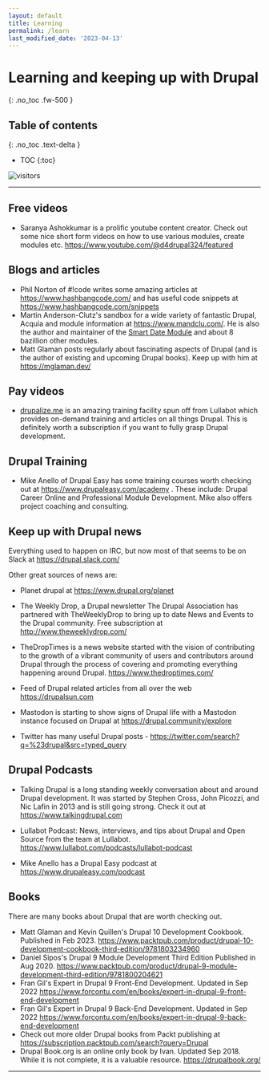 ```yaml
---
layout: default
title: Learning
permalink: /learn
last_modified_date: '2023-04-13'
---
```


# Learning and keeping up with Drupal
{: .no_toc .fw-500 }

## Table of contents
{: .no_toc .text-delta }

- TOC
{:toc}

![visitors](https://page-views.glitch.me/badge?page_id=selwynpolit.d9book-gh-pages-learn)

---

## Free videos

* Saranya Ashokkumar is a prolific youtube content creator.  Check out some nice short form videos on how to use various modules, create modules etc. <https://www.youtube.com/@d4drupal324/featured>


## Blogs and articles

* Phil Norton of #!code writes some amazing articles at <https://www.hashbangcode.com/> and has useful code snippets at <https://www.hashbangcode.com/snippets>
* Martin Anderson-Clutz's sandbox for a wide variety of fantastic Drupal, Acquia and module information at <https://www.mandclu.com/>. He is also the author and maintainer of the <a href="https://www.drupal.org/project/smart_date">Smart Date Module</a> and about 8 bazillion other modules.
* Matt Glaman posts regularly about fascinating aspects of Drupal (and is the author of existing and upcoming Drupal books).  Keep up with him at <https://mglaman.dev/>


## Pay videos

* [drupalize.me](https://drupalize.me/) is an amazing training facility spun off from Lullabot which provides on-demand training and articles on all things Drupal.  This is definitely worth a subscription if you want to fully grasp Drupal development.


## Drupal Training
* Mike Anello of Drupal Easy has some training courses worth checking out at <https://www.drupaleasy.com/academy> . These include: Drupal Career Online and Professional Module Development.  Mike also offers project coaching and consulting.


## Keep up with Drupal news

Everything used to happen on IRC, but now most of that seems to be on Slack at <https://drupal.slack.com/>

Other great sources of news are:

* Planet drupal at <https://www.drupal.org/planet>

* The Weekly Drop, a Drupal newsletter The Drupal Association has partnered with TheWeeklyDrop to bring up to date News and Events to the Drupal community. Free subscription at <http://www.theweeklydrop.com/>

* TheDropTimes is a news website started with the vision of contributing to the growth of a vibrant community of users and contributors around Drupal through the process of covering and promoting everything happening around Drupal. <https://www.thedroptimes.com/>

* Feed of Drupal related articles from all over the web <https://drupalsun.com>

* Mastodon is starting to show signs of Drupal life with a Mastodon instance focused on Drupal at <https://drupal.community/explore>

* Twitter has many useful Drupal posts - <https://twitter.com/search?q=%23drupal&src=typed_query>

## Drupal Podcasts

* Talking Drupal is a long standing weekly conversation about and around Drupal development. It was started by Stephen Cross, John Picozzi, and Nic Lafin in 2013 and is still going strong.  Check it out at  <https://www.talkingdrupal.com>

* Lullabot Podcast: News, interviews, and tips about Drupal and Open Source from the team at Lullabot. <https://www.lullabot.com/podcasts/lullabot-podcast>

* Mike Anello has a Drupal Easy podcast at <https://www.drupaleasy.com/podcast>


## Books
There are many books about Drupal that are worth checking out.
* Matt Glaman and Kevin Quillen's Drupal 10 Development Cookbook. Published in Feb 2023.  <https://www.packtpub.com/product/drupal-10-development-cookbook-third-edition/9781803234960>
* Daniel Sipos's Drupal 9 Module Development Third Edition Published in Aug 2020. <https://www.packtpub.com/product/drupal-9-module-development-third-edition/9781800204621>
* Fran Gil's Expert in Drupal 9 Front-End Development. Updated in Sep 2022 <https://www.forcontu.com/en/books/expert-in-drupal-9-front-end-development>
* Fran Gil's Expert in Drupal 9 Back-End Development. Updated in Sep 2022 <https://www.forcontu.com/en/books/expert-in-drupal-9-back-end-development>
* Check out more older Drupal books from Packt publishing at <https://subscription.packtpub.com/search?query=Drupal>
* Drupal Book.org is an online only book by Ivan.  Updated Sep 2018. While it is not complete, it is a valuable resource. <https://drupalbook.org/>

---

<script src="https://giscus.app/client.js"
        data-repo="selwynpolit/d9book"
        data-repo-id="MDEwOlJlcG9zaXRvcnkzMjUxNTQ1Nzg="
        data-category="Q&A"
        data-category-id="MDE4OkRpc2N1c3Npb25DYXRlZ29yeTMyMjY2NDE4"
        data-mapping="title"
        data-strict="0"
        data-reactions-enabled="1"
        data-emit-metadata="0"
        data-input-position="bottom"
        data-theme="preferred_color_scheme"
        data-lang="en"
        crossorigin="anonymous"
        async>
</script>
